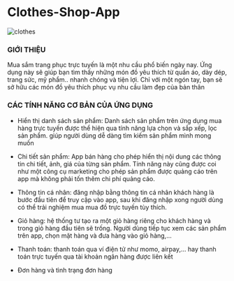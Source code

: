 # Clothes-Shop-App

![clothes](https://user-images.githubusercontent.com/73011753/112593256-d30c2280-8e39-11eb-8f7f-75cc67353ce0.png)

### GIỚI THIỆU
Mua sắm trang phục trực tuyến là một nhu cầu phổ biến ngày nay. Ứng dụng này sẽ giúp bạn tìm thấy những món đồ yêu thích từ quần áo, dày dép, trang sức, mỹ phẩm.. nhanh chóng và tiện lợi. Chỉ với một ngón tay, bạn sẽ sở hữu các món đồ yêu thích phục vụ nhu cầu làm đẹp của bản thân 

### CÁC TÍNH NĂNG CƠ BẢN CỦA ỨNG DỤNG
- Hiển thị danh sách sản phẩm: Danh sách sản phẩm trên ứng dụng mua hàng trực tuyến được thể hiện qua tính năng lựa chọn và sắp xếp, lọc sản phẩm. giúp người dùng dễ dàng tìm kiếm sản phẩm mình mong muốn

- Chi tiết sản phẩm: App bán hàng cho phép hiển thị nội dung các thông tin chi tiết, ảnh, giá của từng sản phẩm. Tính năng này cũng được coi như một công cụ marketing cho phép sản phẩm được quảng cáo trên app mà không phải tốn thêm chi phí quảng cáo.

- Thông tin cá nhân: đăng nhập bằng thông tin cá nhân khách hàng là bước đầu tiên để truy cập vào app, sau khi đăng nhập xong người dùng có thể trải nghiệm mua mua đồ trực tuyến tùy thích.

- Giỏ hàng: hệ thống tư tạo ra một giỏ hàng riêng cho khách hàng và trong giỏ hàng đầu tiên sẽ trống. Người dùng tiếp tục xem các sản phẩm trên app, chọn mặt hàng và đưa hàng vào giỏ hàng,…

- Thanh toán: thanh toán qua ví điện tử như momo, airpay,… hay thanh toán trực tuyến qua tài khoản ngân hàng được liên kết

- Đơn hàng và tình trạng đơn hàng
